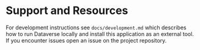 # Support and Resources

For development instructions see `docs/development.md` which describes how to run Dataverse locally and install this application as an external tool. If you encounter issues open an issue on the project repository.
